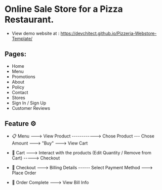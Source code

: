 # Online Sale Store for a Pizza Restaurant.

- View demo website at : https://devchitect.github.io/Pizzeria-Webstore-Template/

## Pages:
- Home
- Menu
- Promotions
- About
- Policy
- Contact
- Stores
- Sign In / Sign Up
- Customer Reviews

## Feature :gear: 
- :clipboard: Menu ---> View Product ------------> Chose Product --- Chose Amount ---> "Buy" ---> View Cart

- :basket: Cart ---> Interact with the products (Edit Quantity / Remove from Cart) -----> Checkout

- :receipt: Checkout ---> Billing Details ------ Select Payment Method ---> Place Order

- :money_with_wings: Order Complete ---> View Bill Info 
